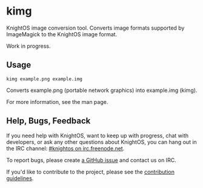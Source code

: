 # kimg

KnightOS image conversion tool. Converts image formats supported by ImageMagick to the KnightOS image format.

Work in progress.

## Usage

	kimg example.png example.img

Converts example.png (portable network graphics) into example.img (kimg).

For more information, see the man page.

## Help, Bugs, Feedback

If you need help with KnightOS, want to keep up with progress, chat with
developers, or ask any other questions about KnightOS, you can hang out in the
IRC channel: [#knightos on irc.freenode.net](http://webchat.freenode.net/?channels=knightos).
 
To report bugs, please create [a GitHub issue](https://github.com/KnightOS/KnightOS/issues/new) and contact us on IRC.
 
If you'd like to contribute to the project, please see the [contribution guidelines](http://www.knightos.org/contributing).
